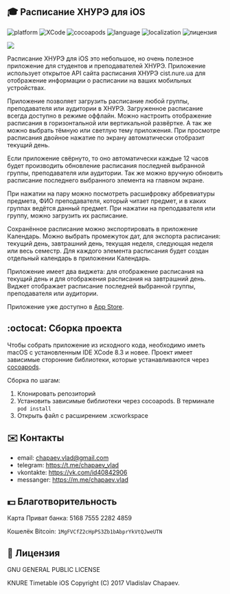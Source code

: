 :mortar_board: Расписание ХНУРЭ для iOS
----

![platform](https://img.shields.io/badge/platform-iOS%208%2B-brightgreen.svg)
![XCode](https://img.shields.io/badge/XCode-8.3.1-brightgreen.svg)
![cocoapods](https://img.shields.io/badge/cocoapods-1.2.0-red.svg)
![language](https://img.shields.io/badge/language-Objective--C-blue.svg)
![localization](https://img.shields.io/badge/localization-RU%2FENG-yellow.svg)
![лицензия](https://img.shields.io/badge/license-GPL-blue.svg)

![](https://raw.githubusercontent.com/ShogunPhyched/KNURE-TimeTable/master/Resources/iPhone-7-Black-vertical-iPad-Pro-Space-Gray-horizontal.png)

Расписание ХНУРЭ для iOS это небольшое, но очень полезное приложение для студентов и преподавателей ХНУРЭ. Приложение использует открытое API сайта расписания ХНУРЭ cist.nure.ua для отображение информации о расписании на ваших мобильных устройствах.

Приложение позволяет загрузить расписание любой группы, преподавателя или аудитории в ХНУРЭ. Загруженное расписание всегда доступно в режиме оффлайн. Можно настроить отображение расписания в горизонтальной или вертикальной развёртке. А так же можно выбрать тёмную или светлую тему приложения. При просмотре расписания двойное нажатие по экрану автоматически отобразит текущий день.

Если приложение свёрнуто, то оно автоматически каждые 12 часов будет производить обновление расписания последней выбранной группы, преподавателя или аудитории. Так же можно вручную обновить расписание последнего выбранного элемента на главном экране.

При нажатии на пару можно посмотреть расшифровку аббревиатуры предмета, ФИО преподавателя, который читает предмет, и в каких группах ведётся данный предмет. При нажатии на преподавателя или группу, можно загрузить их расписание.

Сохранённое расписание можно экспортировать в приложение Календарь. Можно выбрать промежуток дат, для экспорта расписания: текущий день, завтрашний день, текущая неделя, следующая неделя или весь семестр. Для каждого элемента расписания будет создан отдельный календарь в приложении Календарь.

Приложение имеет два виджета: для отображение расписания на текущий день и для отображения расписания на завтрашний день. Виджет отображает расписание последней выбранной группы, преподавателя или аудитории.

Приложение уже доступно в [App Store](https://itunes.apple.com/us/app/knure-sked/id797074875?l=ru&ls=1&mt=8).

:octocat: Сборка проекта
----

Чтобы собрать приложение из исходного кода, необходимо иметь macOS с установленным IDE XCode 8.3 и новее. Проект имеет зависимые сторонние библиотеки, которые устанавливаются через [cocoapods](https://cocoapods.org/).

Сборка по шагам:
1. Клонировать репозиторий
2. Установить зависимые библиотеки через cocoapods.  В терминале `pod install`
3. Открыть файл с расширением .xcworkspace

:envelope: Контакты
----
- email: chapaev.vlad@gmail.com
- telegram: https://t.me/chapaev_vlad
- vkontakte: https://vk.com/id40842906
- messanger: https://m.me/chapaev.vlad

:dollar: Благотворительность
----

Карта Приват банка: 5168 7555 2282 4859

Кошелёк Bitcoin: `1MgFVCfZ2cHpPS3Zb1bAbprYkVtQJweUTN`

:page_facing_up: Лицензия
----

GNU GENERAL PUBLIC LICENSE

KNURE Timetable iOS  Copyright (C) 2017 Vladislav Chapaev.
